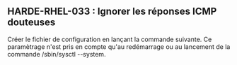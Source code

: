 ## HARDE-RHEL-033 : Ignorer les réponses ICMP douteuses

Créer le fichier de configuration en lançant la commande suivante. Ce paramètrage n'est pris en compte qu'au redémarrage ou au lancement de la commande /sbin/sysctl --system. 

